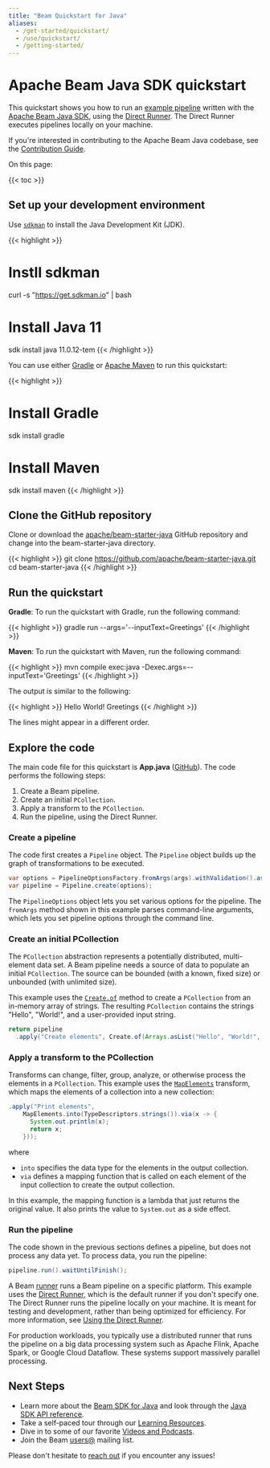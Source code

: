 ```yaml
---
title: "Beam Quickstart for Java"
aliases:
  - /get-started/quickstart/
  - /use/quickstart/
  - /getting-started/
---
```

<!--
Licensed under the Apache License, Version 2.0 (the "License");
you may not use this file except in compliance with the License.
You may obtain a copy of the License at

http://www.apache.org/licenses/LICENSE-2.0

Unless required by applicable law or agreed to in writing, software
distributed under the License is distributed on an "AS IS" BASIS,
WITHOUT WARRANTIES OR CONDITIONS OF ANY KIND, either express or implied.
See the License for the specific language governing permissions and
limitations under the License.
-->

# Apache Beam Java SDK quickstart

This quickstart shows you how to run an
[example pipeline](https://github.com/apache/beam-starter-java) written with
the [Apache Beam Java SDK](/documentation/sdks/java), using the
[Direct Runner](/documentation/runners/direct/). The Direct Runner executes
pipelines locally on your machine.

If you're interested in contributing to the Apache Beam Java codebase, see the
[Contribution Guide](/contribute).

On this page:

{{< toc >}}

## Set up your development environment

Use [`sdkman`](https://sdkman.io/) to install the Java Development Kit (JDK).

{{< highlight >}}
# Instll sdkman
curl -s "https://get.sdkman.io" | bash

# Install Java 11
sdk install java 11.0.12-tem
{{< /highlight >}}

You can use either [Gradle](https://gradle.org/) or
[Apache Maven](https://maven.apache.org/) to run this quickstart:

{{< highlight >}}
# Install Gradle
sdk install gradle

# Install Maven
sdk install maven
{{< /highlight >}}

## Clone the GitHub repository

Clone or download the
[apache/beam-starter-java](https://github.com/apache/beam-starter-java) GitHub
repository and change into the beam-starter-java directory.

{{< highlight >}}
git clone https://github.com/apache/beam-starter-java.git
cd beam-starter-java
{{< /highlight >}}

## Run the quickstart

**Gradle**: To run the quickstart with Gradle, run the following command:

{{< highlight >}}
gradle run --args='--inputText=Greetings'
{{< /highlight >}}

**Maven**: To run the quickstart with Maven, run the following command:

{{< highlight >}}
mvn compile exec:java -Dexec.args=--inputText='Greetings'
{{< /highlight >}}

The output is similar to the following:

{{< highlight >}}
Hello
World!
Greetings
{{< /highlight >}}

The lines might appear in a different order.

## Explore the code

The main code file for this quickstart is **App.java** 
([GitHub](https://github.com/apache/beam-starter-java/blob/main/src/main/java/com/example/App.java)).
The code performs the following steps:

1. Create a Beam pipeline.
3. Create an initial `PCollection`.
3. Apply a transform to the `PCollection`.
4. Run the pipeline, using the Direct Runner.

### Create a pipeline

The code first creates a `Pipeline` object. The `Pipeline` object builds up the
graph of transformations to be executed.

```java
var options = PipelineOptionsFactory.fromArgs(args).withValidation().as(Options.class);
var pipeline = Pipeline.create(options);
```

The `PipelineOptions` object lets you set various options for the pipeline. The
`fromArgs` method shown in this example parses command-line arguments, which
lets you set pipeline options through the command line.

### Create an initial PCollection

The `PCollection` abstraction represents a potentially distributed,
multi-element data set. A Beam pipeline needs a source of data to populate an
initial `PCollection`. The source can be bounded (with a known, fixed size) or
unbounded (with unlimited size).

This example uses the
[`Create.of`](https://beam.apache.org/releases/javadoc/current/org/apache/beam/sdk/transforms/Create.html)
method to create a `PCollection` from an in-memory array of strings. The
resulting `PCollection` contains the strings "Hello", "World!", and a
user-provided input string.

```java
return pipeline
  .apply("Create elements", Create.of(Arrays.asList("Hello", "World!", inputText)))
```

### Apply a transform to the PCollection

Transforms can change, filter, group, analyze, or otherwise process the
elements in a `PCollection`. This example uses the
[`MapElements`](https://beam.apache.org/releases/javadoc/current/org/apache/beam/sdk/transforms/MapElements.html)
transform, which maps the elements of a collection into a new collection:

```java
.apply("Print elements",
    MapElements.into(TypeDescriptors.strings()).via(x -> {
      System.out.println(x);
      return x;
    }));
```

where

* `into` specifies the data type for the elements in the output collection.
* `via` defines a mapping function that is called on each element of the input
  collection to create the output collection.

In this example, the mapping function is a lambda that just returns the
original value. It also prints the value to `System.out` as a side effect.

### Run the pipeline

The code shown in the previous sections defines a pipeline, but does not
process any data yet. To process data, you run the pipeline:

```java
pipeline.run().waitUntilFinish();
```

A Beam [runner](https://beam.apache.org/documentation/basics/#runner) runs a
Beam pipeline on a specific platform. This example uses the
[Direct Runner](https://beam.apache.org/releases/javadoc/2.3.0/org/apache/beam/runners/direct/DirectRunner.html),
which is the default runner if you don't specify one. The Direct Runner runs
the pipeline locally on your machine. It is meant for testing and development,
rather than being optimized for efficiency. For more information, see
[Using the Direct Runner](https://beam.apache.org/documentation/runners/direct/).

For production workloads, you typically use a distributed runner that runs the
pipeline on a big data processing system such as Apache Flink, Apache Spark, or
Google Cloud Dataflow. These systems support massively parallel processing.

## Next Steps

* Learn more about the [Beam SDK for Java](/documentation/sdks/java/)
  and look through the
  [Java SDK API reference](https://beam.apache.org/releases/javadoc).
* Take a self-paced tour through our
  [Learning Resources](/documentation/resources/learning-resources).
* Dive in to some of our favorite
  [Videos and Podcasts](/documentation/resources/videos-and-podcasts).
* Join the Beam [users@](/community/contact-us) mailing list.

Please don't hesitate to [reach out](/community/contact-us) if you encounter any
issues!

